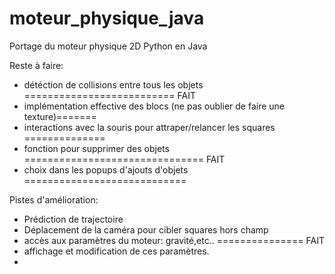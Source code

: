 # moteur_physique_java
Portage du moteur physique 2D Python en Java

Reste à faire:
* détéction de collisions entre tous les objets ========================== FAIT
* implémentation effective des blocs (ne pas oublier de faire une texture)=======
* interactions avec la souris pour attraper/relancer les squares ==============
* fonction pour supprimer des objets =============================== FAIT
* choix dans les popups d'ajouts d'objets ============================

Pistes d'amélioration:
* Prédiction de trajectoire
* Déplacement de la caméra pour cibler squares hors champ
* accès aux paramètres du moteur: gravité,etc.. =============== FAIT
* affichage et modification de ces paramètres.
* 
